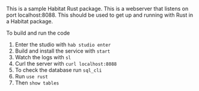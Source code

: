 This is a sample Habitat Rust package. This is a webserver that listens on port localhost:8088. 
This should be used to get up and running with Rust in a Habitat package.

To build and run the code
1. Enter the studio with `hab studio enter`
1. Build and install the service with `start`
1. Watch the logs with `sl`
1. Curl the server with `curl localhost:8088`
1. To check the database run `sql_cli`
1. Run `use rust`
2. Then `show tables`
